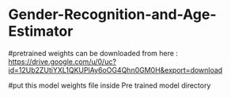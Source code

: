# Gender-Recognition-and-Age-Estimator
#pretrained weights can be downloaded from here : https://drive.google.com/u/0/uc?id=12Ub2ZUtiYXL1QKUPlAy6oOG4Qhn0GM0H&export=download

#put this model weights file inside Pre trained model directory
